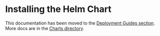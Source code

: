 # Installing the Helm Chart

This documentation has been moved to the [Deployment Guides section](../deployment-guides/kubernetes.md). More docs are in the [Charts directory](/charts).
